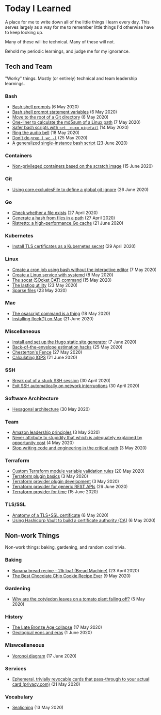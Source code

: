 # Today I Learned

A place for me to write down all of the little things I learn every day. This serves largely as a way for me to remember little things I'd otherwise have to keep looking up.

Many of these will be technical. Many of these will not.

Behold my periodic learnings, and judge me for my ignorance.

## Tech and Team

"Worky" things. Mostly (or entirely) technical and team leadership learnings.

### Bash

* [Bash shell prompts](bash/bash-shell-prompts.md) (6 May 2020)
* [Bash shell prompt statement variables](bash/prompt-statement-variables.md) (6 May 2020)
* [Move to the root of a Git directory](bash/groot.md) (6 May 2020)
* [One-liner to calculate the md5sum of a Linux path](bash/md5sum-of-a-path.md) (7 May 2020)
* [Safer bash scripts with `set -euxo pipefail`](bash/pipefail.md) (14 May 2020)
* [Ring the audio bell](bash/ring-the-audio-bell.md) (18 May 2020)
* [Don't do `grep | wc -l`](bash/dont-do-grep-wc-l.md) (25 May 2020)
* [A generalized single-instance bash script](bash/a-generalized-single-instance-script.md) (23 June 2020)

### Containers

* [Non-privileged containers based on the scratch image](containers/non-privileged-containers-based-on-the-scratch-image.md) (15 June 2020)

### Git

* [Using core.excludesFile to define a global git ignore](git/global-git-ignore.md) (26 June 2020)

### Go

* [Check whether a file exists](go/check-whether-a-file-exists.md) (27 April 2020)
* [Generate a hash from files in a path](go/generating-hash-of-a-path.md) (27 April 2020)
* [Ristretto: a high-performance Go cache](go/a-high-performance-go-cache.md) (21 June 2020)

### Kubernetes

* [Install TLS certificates as a Kubernetes secret](kubernetes/installing-ssl-certs.md) (29 April 2020)

### Linux

* [Create a cron job using bash without the interactive editor](linux/create-cron-without-an-editor.md) (7 May 2020)
* [Create a Linux service with systemd](linux/creating-a-linux-service-with-systemd.md) (8 May 2020)
* [The socat (SOcket CAT) command](linux/socat.md) (15 May 2020)
* [The lastlog utility](linux/lastlog.md) (23 May 2020)
* [Sparse files](linux/sparse-files.md) (23 May 2020)

### Mac

* [The osascript command is a thing](mac/osascript.md) (18 May 2020)
* [Installing flock(1) on Mac](mac/installing-flock-on-mac.md) (21 June 2020)

### Miscellaneous

* [Install and set up the Hugo static site generator](misc/hugo-quickstart.md) (7 June 2020)
* [Back-of-the-envelope estimation hacks](misc/back-of-the-envelope-estimation.md) (25 May 2020)
* [Chesterton's Fence](misc/chestertons-fence.md) (27 May 2020)
* [Calculating IOPS](misc/calculating-iops.md) (21 June 2020)

### SSH

* [Break out of a stuck SSH session](ssh/break-out-of-a-stuck-session.md) (30 April 2020)
* [Exit SSH automatically on network interruptions](ssh/exit-on-network-interruptions.md) (30 April 2020)

### Software Architecture

* [Hexagonal architecture](software-architecture/hexagonal-architecture.md) (30 May 2020)

### Team

* [Amazon leadership principles](team/amazon-leadership-principles.md) (3 May 2020)
* [Never attribute to stupidity that which is adequately explained by opportunity cost](team/never-attribute-to-stupidity-that-which-is-adequately-explained-by-opportunity-cost.md) (4 May 2020)
* [Stop writing code and engineering in the critical path](team/stay-out-of-the-critical-path.md) (3 May 2020)

### Terraform

* [Custom Terraform module variable validation rules](terraform/custom-validation-rules.md) (20 May 2020)
* [Terraform plugin basics](terraform/plugin-basics.md) (3 May 2020)
* [Terraform provider plugin development](terraform/provider-plugin-development.md) (3 May 2020)
* [Terraform provider for generic REST APIs](terraform/rest-provider.md) (26 June 2020)
* [Terraform provider for time](terraform/time-provider.md) (15 June 2020)

### TLS/SSL

* [Anatomy of a TLS+SSL certificate](tls+ssl/dissecting-an-ssl-cert.md) (6 May 2020)
* [Using Hashicorp Vault to build a certificate authority (CA)](tls+ssl/use-vault-as-a-ca.md) (6 May 2020)

## Non-work Things

Non-work things: baking, gardening, and random cool trivia.

### Baking

* [Banana bread recipe - 2lb loaf (Bread Machine)](baking/banana-bread.md) (23 April 2020)
* [The Best Chocolate Chip Cookie Recipe Ever](baking/best-chocolate-chip-cookies.md) (9 May 2020)

### Gardening

* [Why are the cotyledon leaves on a tomato plant falling off?](gardening/cotyledon-leaves.md) (5 May 2020)

### History

* [The Late Bronze Age collapse](history/the-late-bronze-age-collapse.md) (17 May 2020)
* [Geological eons and eras](history/geological-eons-and-eras.md) (1 June 2020)

### Miswcellaneous

* [Voronoi diagram](misc/voronoi-diagram.md) (17 June 2020)

### Services

* [Ephemeral, trivially revocable cards that pass-through to your actual card (privacy.com)](https://privacy.com/) (21 May 2020)

### Vocabulary

* [Sealioning](vocabulary/sealioning.md) (13 May 2020)
